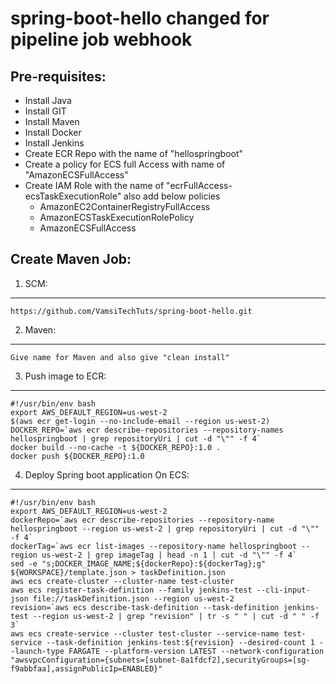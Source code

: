 # spring-boot-hello changed for pipeline job webhook

Pre-requisites:
-----
  - Install Java
  - Install GIT
  - Install Maven
  - Install Docker
  - Install Jenkins
  - Create ECR Repo with the name of "hellospringboot"
  - Create a policy for ECS full Access with name of "AmazonECSFullAccess"
  - Create IAM Role with the name of "ecrFullAccess-ecsTaskExecutionRole" also add below policies
      * AmazonEC2ContainerRegistryFullAccess
      * AmazonECSTaskExecutionRolePolicy
      * AmazonECSFullAccess
  
Create Maven Job:
-------
1)  SCM: 
--------
    
    https://github.com/VamsiTechTuts/spring-boot-hello.git
2)  Maven:
----------

    Give name for Maven and also give "clean install"

3) Push image to ECR:
---------------------

    #!/usr/bin/env bash
    export AWS_DEFAULT_REGION=us-west-2
    $(aws ecr get-login --no-include-email --region us-west-2)
    DOCKER_REPO=`aws ecr describe-repositories --repository-names hellospringboot | grep repositoryUri | cut -d "\"" -f 4`
    docker build --no-cache -t ${DOCKER_REPO}:1.0 .
    docker push ${DOCKER_REPO}:1.0

4)  Deploy Spring boot application On ECS:
------------------------------------------

    #!/usr/bin/env bash
    export AWS_DEFAULT_REGION=us-west-2
    dockerRepo=`aws ecr describe-repositories --repository-name hellospringboot --region us-west-2 | grep repositoryUri | cut -d "\"" -f 4`
    dockerTag=`aws ecr list-images --repository-name hellospringboot --region us-west-2 | grep imageTag | head -n 1 | cut -d "\"" -f 4`
    sed -e "s;DOCKER_IMAGE_NAME;${dockerRepo}:${dockerTag};g" ${WORKSPACE}/template.json > taskDefinition.json
    aws ecs create-cluster --cluster-name test-cluster
    aws ecs register-task-definition --family jenkins-test --cli-input-json file://taskDefinition.json --region us-west-2
    revision=`aws ecs describe-task-definition --task-definition jenkins-test --region us-west-2 | grep "revision" | tr -s " " | cut -d " " -f 3`
    aws ecs create-service --cluster test-cluster --service-name test-service --task-definition jenkins-test:${revision} --desired-count 1 --launch-type FARGATE --platform-version LATEST --network-configuration "awsvpcConfiguration={subnets=[subnet-8a1fdcf2],securityGroups=[sg-f9abbfaa],assignPublicIp=ENABLED}"
    
  

